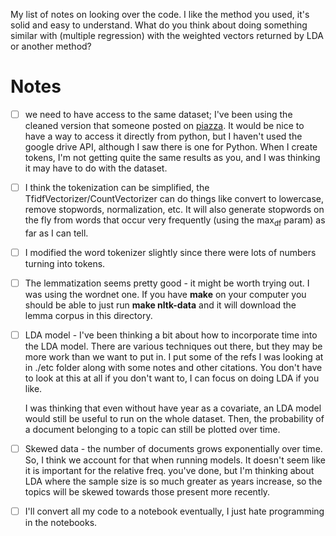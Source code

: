 
My list of notes on looking over the code. I like the method you used, it's
solid and easy to understand. What do you think about doing something similar
with (multiple regression) with the weighted vectors returned by LDA or another
method?

# Notes

-   [ ] we need to have access to the same dataset; I've been using the cleaned
    version that someone posted on [piazza](https://drive.google.com/file/d/180FBOXqxdyvzHihHsg_bAbYS-UF1WrKZ/view?usp=sharing). It would be nice to have a way to
    access it directly from python, but I haven't used the google drive API,
    although I saw there is one for Python. When I create tokens, I'm not getting
    quite the same results as you, and I was thinking it may have to do with the
    dataset.

-   [ ] I think the tokenization can be simplified, the
    TfidfVectorizer/CountVectorizer can do things like convert to lowercase,
    remove stopwords, normalization, etc. It will also generate stopwords on the
    fly from words that occur very frequently (using the max<sub>df</sub> param) as far as I
    can tell.

-   [ ] I modified the word tokenizer slightly since there were lots of numbers
    turning into tokens.

-   [ ] The lemmatization seems pretty good - it might be worth trying out. I was
    using the wordnet one. If you have **make** on your computer you should be able
    to just run **make nltk-data** and it will download the lemma corpus in this
    directory.

-   [ ] LDA model - I've been thinking a bit about how to incorporate time into
    the LDA model. There are various techniques out there, but they may be more
    work than we want to put in. I put some of the refs I was looking at in
    ./etc folder along with some notes and other citations. You don't have to look
    at this at all if you don't want to, I can focus on doing LDA if you like.
    
    I was thinking that even without have year as a covariate, an LDA model would
    still be useful to run on the whole dataset. Then, the probability of a
    document belonging to a topic can still be plotted over time.

-   [ ] Skewed data - the number of documents grows exponentially over time. So, I
    think we account for that when running models. It doesn't seem like it is
    important for the relative freq. you've done, but I'm thinking about LDA where
    the sample size is so much greater as years increase, so the topics will be
    skewed towards those present more recently.

-   [ ] I'll convert all my code to a notebook eventually, I just hate programming
    in the notebooks.

